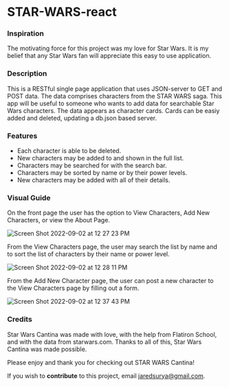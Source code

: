 # STAR-WARS-react

### Inspiration
The motivating force for this project was my love for Star Wars. It is my belief that any Star Wars fan will appreciate this easy to use application. 

### Description
This is a RESTful single page application that uses JSON-server to GET and POST data. The data comprises characters from the STAR WARS saga. This app will be useful to someone who wants to add data for searchable Star Wars characters. The data appears as character cards. Cards can be easiy added and deleted, updating a db.json based server.

### Features
  - Each character is able to be deleted.
  - New characters may be added to and shown in the full list. 
  - Characters may be searched for with the search bar. 
  - Characters may be sorted by name or by their power levels. 
  - New characters may be added with all of their details. 

 
### Visual Guide
On the front page the user has the option to View Characters, Add New Characters, or view the About Page. 

![Screen Shot 2022-09-02 at 12 27 23 PM](https://user-images.githubusercontent.com/93106753/188198639-fd7cd2d2-ccbf-49e6-b7b4-28f6432bb85e.png)

From the View Characters page, the user may search the list by name and to sort the list of characters by their name or power level.

![Screen Shot 2022-09-02 at 12 28 11 PM](https://user-images.githubusercontent.com/93106753/188198917-4d0baaf5-5fb9-4cb6-86c5-f9979ec91284.png)

From the Add New Character page, the user can post a new character to the View Characters page by filling out a form.

![Screen Shot 2022-09-02 at 12 37 43 PM](https://user-images.githubusercontent.com/93106753/188200296-4ef1897b-7935-46a7-9234-8aa68f59cd98.png)

### Credits
Star Wars Cantina was made with love, with the help from Flatiron School, and with the data from starwars.com. Thanks to all of this, Star Wars Cantina was made possible. 


Please enjoy and thank you for checking out STAR WARS Cantina!


If you wish to **contribute** to this project, email jaredsurya@gmail.com. 